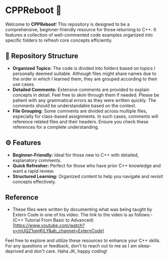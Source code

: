 # CPPReboot 🚀

Welcome to **CPPReboot**! This repository is designed to be a comprehensive, beginner-friendly resource for those returning to C++. It features a collection of well-commented code examples organized into specific folders to refresh core concepts efficiently.

## 📂 Repository Structure

- **Organized Topics:** The code is divided into folders based on topics I personally deemed suitable. Although files might share names due to the order in which I learned them, they are grouped according to their use cases.
- **Detailed Comments:** Extensive comments are provided to explain concepts in detail. Feel free to skim through them if needed. Please be patient with any grammatical errors as they were written quickly. The comments should be understandable based on the context.
- **File Grouping:** Some comments are divided across multiple files, especially for class-based assignments. In such cases, comments will reference related files and their headers. Ensure you check these references for a complete understanding.

## ⚙️ Features

- **Beginner-Friendly:** Ideal for those new to C++ with detailed, explanatory comments.
- **Quick Refresher:** Perfect for those who have prior C++ knowledge and want a rapid review.
- **Structured Learning:** Organized content to help you navigate and revisit concepts effectively.

## Reference
- These files were written by documenting what was being taught by Extern Code in one of his video. The link to the video is as follows:- (C++ Tutorial From Basic to Advanced)[https://www.youtube.com/watch?v=mUQZ1qmKlLY&ab_channel=ExternCode]

Feel free to explore and utilize these resources to enhance your C++ skills. For any questions or feedback, don't to reach out to me as I am sleep-deprived and don't care. Haha JK, happy coding!

